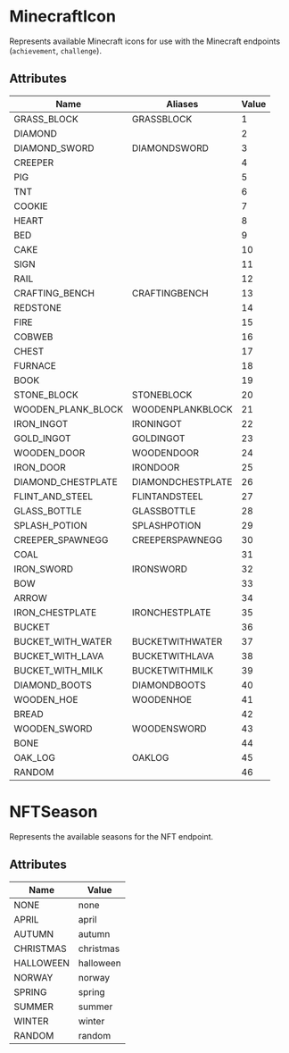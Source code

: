 # MinecraftIcon
Represents available Minecraft icons for use with the Minecraft endpoints (`achievement`, `challenge`).

## Attributes

| Name               | Aliases           | Value |
| ------------------ | ----------------- | ----- |
| GRASS_BLOCK        | GRASSBLOCK        | 1     |
| DIAMOND            |                   | 2     |
| DIAMOND_SWORD      | DIAMONDSWORD      | 3     |
| CREEPER            |                   | 4     |
| PIG                |                   | 5     |
| TNT                |                   | 6     |
| COOKIE             |                   | 7     |
| HEART              |                   | 8     |
| BED                |                   | 9     |
| CAKE               |                   | 10    |
| SIGN               |                   | 11    |
| RAIL               |                   | 12    |
| CRAFTING_BENCH     | CRAFTINGBENCH     | 13    |
| REDSTONE           |                   | 14    |
| FIRE               |                   | 15    |
| COBWEB             |                   | 16    |
| CHEST              |                   | 17    |
| FURNACE            |                   | 18    |
| BOOK               |                   | 19    |
| STONE_BLOCK        | STONEBLOCK        | 20    |
| WOODEN_PLANK_BLOCK | WOODENPLANKBLOCK  | 21    |
| IRON_INGOT         | IRONINGOT         | 22    |
| GOLD_INGOT         | GOLDINGOT         | 23    |
| WOODEN_DOOR        | WOODENDOOR        | 24    |
| IRON_DOOR          | IRONDOOR          | 25    |
| DIAMOND_CHESTPLATE | DIAMONDCHESTPLATE | 26    |
| FLINT_AND_STEEL    | FLINTANDSTEEL     | 27    |
| GLASS_BOTTLE       | GLASSBOTTLE       | 28    |
| SPLASH_POTION      | SPLASHPOTION      | 29    |
| CREEPER_SPAWNEGG   | CREEPERSPAWNEGG   | 30    |
| COAL               |                   | 31    |
| IRON_SWORD         | IRONSWORD         | 32    |
| BOW                |                   | 33    |
| ARROW              |                   | 34    |
| IRON_CHESTPLATE    | IRONCHESTPLATE    | 35    |
| BUCKET             |                   | 36    |
| BUCKET_WITH_WATER  | BUCKETWITHWATER   | 37    |
| BUCKET_WITH_LAVA   | BUCKETWITHLAVA    | 38    |
| BUCKET_WITH_MILK   | BUCKETWITHMILK    | 39    |
| DIAMOND_BOOTS      | DIAMONDBOOTS      | 40    |
| WOODEN_HOE         | WOODENHOE         | 41    |
| BREAD              |                   | 42    |
| WOODEN_SWORD       | WOODENSWORD       | 43    |
| BONE               |                   | 44    |
| OAK_LOG            | OAKLOG            | 45    |
| RANDOM             |                   | 46    |

# NFTSeason

Represents the available seasons for the NFT endpoint.

## Attributes

| Name      | Value     |
| --------- | --------- |
| NONE      | none      |
| APRIL     | april     |
| AUTUMN    | autumn    |
| CHRISTMAS | christmas |
| HALLOWEEN | halloween |
| NORWAY    | norway    |
| SPRING    | spring    |
| SUMMER    | summer    |
| WINTER    | winter    |
| RANDOM    | random    |
